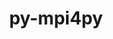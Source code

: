 ---
title: "py-mpi4py"
layout: cache
categories: [package, v0.18.0]
meta: {"versions": ["3.1.2"], "compilers": ["gcc@=7.5.0"], "oss": ["ubuntu18.04"], "platforms": ["linux"], "targets": ["x86_64"], "stacks": ["data-vis-sdk", "e4s", "root"], "num_specs": 3, "num_specs_by_stack": {"e4s": 2, "root": 3, "data-vis-sdk": 1}}
spec_details: [{"hash": "wh74sggfafpg5t354ghggrjoeznqjkk7", "compiler": "gcc@=7.5.0", "versions": ["3.1.2"], "os": "ubuntu18.04", "platform": "linux", "target": "x86_64", "variants": [], "stacks": ["e4s", "root"], "size": "-", "tarball": "https://binaries.spack.io/v0.18.0/build_cache/linux-ubuntu18.04-x86_64/gcc-7.5.0/py-mpi4py-3.1.2/linux-ubuntu18.04-x86_64-gcc-7.5.0-py-mpi4py-3.1.2-wh74sggfafpg5t354ghggrjoeznqjkk7.spack"}, {"hash": "zkbz7y5ys24alz2hrxb2hrtjgcwdf6nv", "compiler": "gcc@=7.5.0", "versions": ["3.1.2"], "os": "ubuntu18.04", "platform": "linux", "target": "x86_64", "variants": [], "stacks": ["data-vis-sdk", "root"], "size": "-", "tarball": "https://binaries.spack.io/v0.18.0/build_cache/linux-ubuntu18.04-x86_64/gcc-7.5.0/py-mpi4py-3.1.2/linux-ubuntu18.04-x86_64-gcc-7.5.0-py-mpi4py-3.1.2-zkbz7y5ys24alz2hrxb2hrtjgcwdf6nv.spack"}, {"hash": "obrljel2no26zd3q54j4iwhiyid4yfln", "compiler": "gcc@=7.5.0", "versions": ["3.1.2"], "os": "ubuntu18.04", "platform": "linux", "target": "x86_64", "variants": [], "stacks": ["e4s", "root"], "size": "-", "tarball": "https://binaries.spack.io/v0.18.0/build_cache/linux-ubuntu18.04-x86_64/gcc-7.5.0/py-mpi4py-3.1.2/linux-ubuntu18.04-x86_64-gcc-7.5.0-py-mpi4py-3.1.2-obrljel2no26zd3q54j4iwhiyid4yfln.spack"}]
---